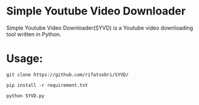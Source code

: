 # Simple Youtube Video Downloader
Simple Youtube Video Downloader(SYVD) is a Youtube video downloading tool written in Python.







# Usage:
```
git clone https://github.com/rifatsobri/SYVD/
```
```
pip install -r requirement.txt
```
```
python SYVD.py
```




